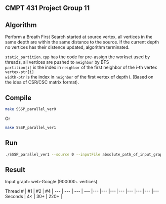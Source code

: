 ## CMPT 431 Project Group 11

## Algorithm

<p>Perform a Breath First Search started at source vertex, all vertices in the same
depth are within the same distance to the source. If the current depth no vertices has their distence updated, algorithm terminated.</p>

`static_partition.cpp` has the code for pre-assign the workset used by threads, all vertices are pushed to `neighbor` by BFS<br />
`partition[i]` is the index in `neighbor` of the first neighbor of the i-th vertex `vertex-ptr[i]`<br />
`width-ptr` is the index in `neighbor` of the first vertex of depth i. (Based on the idea of CSR/CSC matrix format).</p>

## Compile

```bash
make SSSP_parallel_ver0
```
Or

```bash
make SSSP_parallel_ver1
```

## Run

```bash
./SSSP_parallel_ver1 --source 0 --inputFile absolute_path_of_input_graph --nThreads 4
```
## Result

<p>Input graph: web-Google (900000+ vertices)</p>
Thread # | #1 | #2 | #4 |
--- | --- | --- | --- |--- |--- |--- |--- |--- |--- |--- |---
Seconds | 4< | 30+ | 220+ |

